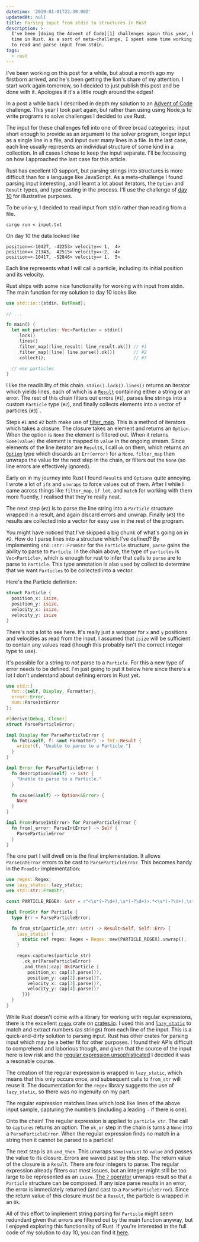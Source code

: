 ```yaml
---
datetime: '2019-01-01T23:30:00Z'
updatedAt: null
title: Parsing input from stdin to structures in Rust
description: >-
  I've been [doing the Advent of Code][1] challenges again this year, but this
  time in Rust. As a sort of meta-challenge, I spent some time working out how
  to read and parse input from stdin.
tags:
  - rust
---
```

I've been working on this post for a while, but about a month ago my firstborn
arrived, and he's been getting the lion's share of my attention. I start work
again tomorrow, so I decided to just publish this post and be done with it.
Apologies if it's a little rough around the edges!

In a post a while back I described in depth my solution to an
[Advent of Code][1] challenge. This year I took part again, but rather than
using using Node.js to write programs to solve challenges I decided to use Rust.

The input for these challenges fell into one of three broad categories; input
short enough to provide as an argument to the solver program, longer input as
a single line in a file, and input over many lines in a file. In the last case,
each line usually represents an individual structure of some kind in a
collection. In all cases I chose to keep the input separate. I'll be focussing
on how I approached the last case for this article.

Rust has excellent IO support, but parsing strings into structures is more
difficult than for a language like JavaScript. As a meta-challenge I found
parsing input interesting, and I learnt a lot about iterators, the `Option` and
`Result` types, and type casting in the process. I'll use the challenge of
[day 10][5] for illustrative purposes.

To be unix-y, I decided to read input from stdin rather than reading from a
file.

```shell
cargo run < input.txt
```

On day 10 the data looked like

```plaintext
position=<-10427, -42253> velocity=< 1,  4>
position=< 21343,  42515> velocity=<-2, -4>
position=<-10417, -52846> velocity=< 1,  5>
```

Each line represents what I will call a particle, including its initial position
and its velocity.

Rust ships with some nice functionality for working with input from stdin. The
main function for my solution to day 10 looks like

```rust
use std::io::{stdin, BufRead};

// ...

fn main() {
  let mut particles: Vec<Particle> = stdin()
    .lock()
    .lines()
    .filter_map(|line_result| line_result.ok()) // #1
    .filter_map(|line| line.parse().ok())       // #2
    .collect();                                 // #3

  // use particles
}
```

I like the readibility of this chain. `stdin().lock().lines()` returns an
iterator which yields lines, each of which is a [`Result`][result] containing
either a string or an error. The rest of this chain filters out errors (`#1`),
parses line strings into a custom `Particle` type (`#2`), and finally collects
elements into a vector of particles (`#3`)`.

Steps `#1` and `#2` both make use of [filter_map][fm]. This is a method of
iterators which takes a closure. The closure takes an element and returns an
`Option`. When the option is `None` the element is filtered out. When it returns
`Some(value)` the element is mapped to `value` in the ongoing stream. Since
elements of the line iterator are `Result`s, I call `ok` on them, which returns
an [`Option`][option] type which discards an `Err(error)` for a `None`.
`filter_map` then unwraps the value for the next step in the chain, or filters
out the `None` (so line errors are effectively ignored).

Early on in my journey into Rust I found `Result`s and `Options` quite annoying.
I wrote a lot of `if`s and `unwraps` to force values out of them. After I while
I came across things like `filter_map`, `if let`, and `match` for working with
them more fluently, I realised that they're really neat.

The next step (`#2`) is to parse the line string into a `Particle` structure
wrapped in a result, and again discard errors and unwrap. Finally (`#3`) the
results are collected into a vector for easy use in the rest of the program.

You might have noticed that I've skipped a big chunk of what's going on in `#2`.
How do I parse lines into a structure which I've defined? By implementing
`std::str::FromStr` for the `Particle` structure, `parse` gains the
ability to parse to `Particle`. In the chain above, the type of `particles` is
`Vec<Particle>`, which is enough for rust to infer that calls to `parse` are
to parse to `Particle`. This type annotation is also used by collect to
determine that we want `Particles` to be collected into a vector.

Here's the Particle definition:

```rust
struct Particle {
  position_x: isize,
  position_y: isize,
  velocity_x: isize,
  velocity_y: isize
}
```

There's not a lot to see here. It's really just a wrapper for `x` and `y`
positions and velocities as read from the input. I assumed that `isize` will
be sufficient to contain any values read (though this probably isn't the correct
integer type to use).

It's possible for a string to _not_ parse to a `Particle`. For this a new type
of error needs to be defined. I'm just going to put it below here since there's
a lot I don't understand about defining errors in Rust yet.

```rust
use std::{
  fmt::{self, Display, Formatter},
  error::Error,
  num::ParseIntError
};

#[derive(Debug, Clone)]
struct ParseParticleError;

impl Display for ParseParticleError {
  fn fmt(&self, f: &mut Formatter) -> fmt::Result {
    write!(f, "Unable to parse to a Particle.")
  }
}

impl Error for ParseParticleError {
  fn description(&self) -> &str {
    "Unable to parse to a Particle."
  }

  fn cause(&self) -> Option<&Error> {
    None
  }
}

impl From<ParseIntError> for ParseParticleError {
  fn from(_error: ParseIntError) -> Self {
    ParseParticleError
  }
}
```

The one part I will dwell on is the final implementation. It allows
`ParseIntError` errors to be cast to `ParseParticleError`. This becomes handy in
the `FromStr` implementation:

```rust
use regex::Regex;
use lazy_static::lazy_static;
use std::str::FromStr;

const PARTICLE_REGEX: &str = r"<\s*(-?\d+),\s*(-?\d+)>.*<\s*(-?\d+),\s*(-?\d)>";

impl FromStr for Particle {
  type Err = ParseParticleError;

  fn from_str(particle_str: &str) -> Result<Self, Self::Err> {
    lazy_static! {
      static ref regex: Regex = Regex::new(PARTICLE_REGEX).unwrap();
    }

    regex.captures(particle_str)
      .ok_or(ParseParticleError)
      .and_then(|cap| Ok(Particle {
        position_x: cap[1].parse()?,
        position_y: cap[2].parse()?,
        velocity_x: cap[3].parse()?,
        velocity_y: cap[4].parse()?
      }))
  }
}
```

While Rust doesn't come with a library for working with regular expressions,
there is the excellent [`regex`][3] crate on [crates.io][2]. I used this
and [`lazy_static`][4] to match and extract numbers (as strings) from each line
of the input. This is a quick-and-dirty solution to parsing input. Rust has
other crates for parsing input which may be a better fit for other purposes. I
found their APIs difficult to comprehend and laborious though, and given that
the source of the input here is low risk and the [regular expression
unsophisticated][6] I decided it was a resonable course.

The creation of the regular expression is wrapped in `lazy_static`, which means
that this only occurs once, and subsequent calls to `from_str` will reuse it.
The documentation for the `regex` library suggests the use of `lazy_static`, so
there was no ingenuity on my part.

The regular expression matches lines which look like lines of the above input
sample, capturing the numbers (including a leading `-` if there is one).

Onto the chain! The regular expression is applied to `particle_str`. The call
to `captures` returns an option. The `ok_or` step in the chain is turns a `None`
into a `ParseParticleError`. When the regular expression finds no match in a
string then it cannot be parsed to a particle!

The next step is an `and_then`. This unwraps `Some(value)` to `value` and passes
the value to its closure. Errors are waved past by this step. The return value
of the closure is a `Result`. There are four integers to parse. The regular
expression already filters out most issues, but an integer might still be too
large to be represented as an `isize`. [The `?` operator][?] unwraps result so
that a `Particle` structure can be composed. If any isize parse results in an
error, the error is immediately returned (and cast to a `ParseParticleError`).
Since the return value of this closure must be a `Result`, the particle is
wrapped in an `Ok`.

All of this effort to implement string parsing for `Particle` might seem
redundant given that errors are filtered out by the main function anyway, but I
enjoyed exploring this functionality of Rust. If you're interested in the full
code of my solution to day 10, you can find it [here][solution].

[1]: https://adventofcode.com/
[2]: hhttps://crates.io
[3]: https://crates.io/crates/regex
[4]: https://crates.io/crates/lazy_static
[5]: https://adventofcode.com/2018/day/10
[6]: https://regexper.com/#%2F%3C%5Cs*%28-%3F%5Cd%2B%29%2C%5Cs*%28-%3F%5Cd%2B%29%3E.*%3C%5Cs*%28-%3F%5Cd%2B%29%2C%5Cs*%28-%3F%5Cd%29%3E%2F
[fm]: https://doc.rust-lang.org/std/iter/trait.Iterator.html#method.filter_map
[?]: https://rust-lang-nursery.github.io/edition-guide/rust-2018/error-handling-and-panics/the-question-mark-operator-for-easier-error-handling.html
[solution]: https://gist.github.com/qubyte/f5a68779d4c7f14f2d722a5d13815bb4
[result]: https://doc.rust-lang.org/std/result/enum.Result.html
[option]: https://doc.rust-lang.org/std/option/enum.Option.html
